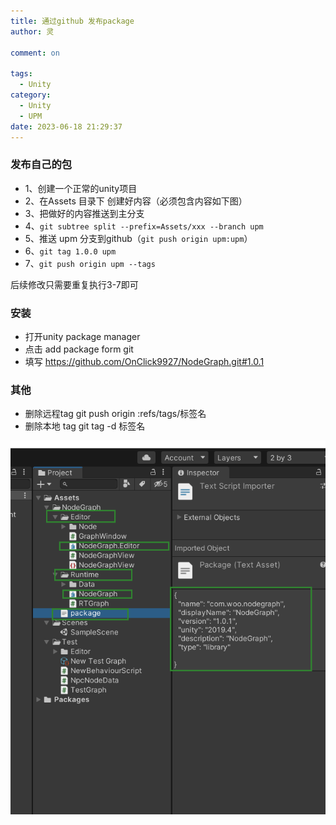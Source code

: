 ```yaml
---
title: 通过github 发布package
author: 灵

comment: on

tags:
  - Unity
category:
  - Unity
  - UPM
date: 2023-06-18 21:29:37
---
```


### 发布自己的包
* 1、创建一个正常的unity项目
* 2、在Assets 目录下 创建好内容（必须包含内容如下图）
* 3、把做好的内容推送到主分支
* 4、`git subtree split --prefix=Assets/xxx --branch upm`
* 5、推送 upm 分支到github（`git push origin upm:upm`）
* 6、`git tag 1.0.0 upm`
* 7、`git push origin upm --tags`

后续修改只需要重复执行3-7即可
### 安装
* 打开unity package manager
* 点击 add package form git
* 填写 https://github.com/OnClick9927/NodeGraph.git#1.0.1

### 其他
* 删除远程tag git push origin :refs/tags/标签名  
* 删除本地 tag git tag -d 标签名  



![](../../../Pic/Unity/UPM/1.png)
